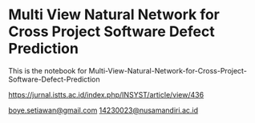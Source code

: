 # Multi View Natural Network for Cross Project Software Defect Prediction

This is the notebook for Multi-View-Natural-Network-for-Cross-Project-Software-Defect-Prediction

https://jurnal.istts.ac.id/index.php/INSYST/article/view/436

boye.setiawan@gmail.com
14230023@nusamandiri.ac.id
